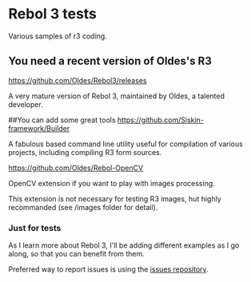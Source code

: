 # Rebol 3 tests
Various samples of r3 coding.

## You need a recent version of Oldes's R3 
[https://github.com/Oldes/Rebol3/releases
](https://github.com/Oldes/Rebol3/releases)

A very mature version of Rebol 3, maintained by Oldes, a talented developer.


##You can add some great tools
[https://github.com/Siskin-framework/Builder
](https://github.com/Siskin-framework/Builder)

A fabulous based command line utility useful for compilation of various projects, including compiling R3 form sources.

[https://github.com/Oldes/Rebol-OpenCV
](https://github.com/Oldes/Rebol-OpenCV)

OpenCV extension if you want to play with images processing.

This extension is not necessary for testing R3 images, hut highly recommanded (see /images folder for detail).


### Just for tests 

As I learn more about Rebol 3, I'll be adding different examples as I go along, so that you can benefit from them.


Preferred way to report issues is using the [issues repository](https://github.com/ldci/R3_tests/issues).


